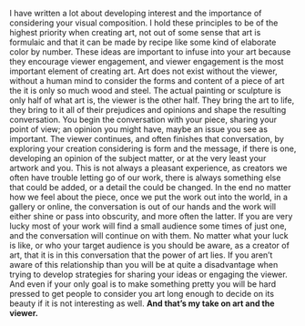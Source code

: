I have written a lot about developing interest and the importance of considering your visual composition. I hold these principles to be of the highest priority when creating art, not out of some sense that art is formulaic and that it can be made by recipe like some kind of elaborate color by number. These ideas are important to infuse into your art because they encourage viewer engagement, and viewer engagement is the most important element of creating art.
Art does not exist without the viewer, without a human mind to consider the forms and content of a piece of art the it is only so much wood and steel. The actual painting or sculpture is only half of what art is, the viewer is the other half. They bring the art to life, they bring to it all of their prejudices and opinions and shape the resulting conversation. You begin the conversation with your piece, sharing your point of view; an opinion you might have, maybe an issue you see as important. The viewer continues, and often finishes that conversation, by exploring your creation considering is form and the message, if there is one, developing an opinion of the subject matter, or at the very least your artwork and you.
This is not always a pleasant experience, as creators we often have trouble letting go of our work, there is always something else that could be added, or a detail the could be changed. In the end no matter how we feel about the piece, once we put the work out into the world, in a gallery or online, the conversation is out of our hands and the work will either shine or pass into obscurity, and more often the latter. If you are very lucky most of your work will find a small audience some times of just one, and the conversation will continue on with them.
No matter what your luck is like, or who your target audience is you should be aware, as a creator of art, that it is in this conversation that the power of art lies. If you aren’t aware of this relationship than you will be at quite a disadvantage when trying to develop strategies for sharing your ideas or engaging the viewer. And even if your only goal is to make something pretty you will be hard pressed to get people to consider you art long enough to decide on its beauty if it is not interesting as well.
**And that’s my take on art and the viewer.**
